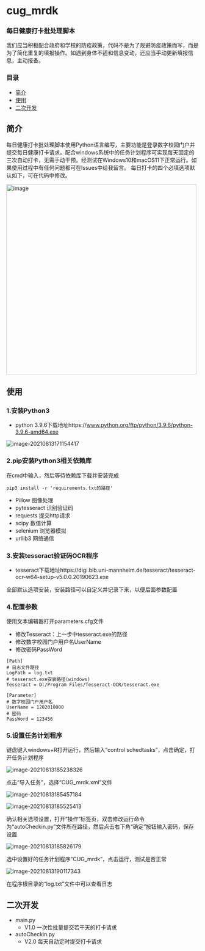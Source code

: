 # cug_mrdk
### 每日健康打卡批处理脚本

我们应当积极配合政府和学校的防疫政策，代码不是为了规避防疫政策而写，而是为了简化重复的填报操作。如遇到身体不适和信息变动，还应当手动更新填报信息，主动报备。

### 目录

- [简介](#简介)
- [使用](#使用)
- [二次开发](#二次开发)


## 简介

每日健康打卡批处理脚本使用Python语言编写，主要功能是登录数字校园门户并提交每日健康打卡请求。配合windows系统中的任务计划程序可实现每天固定的三次自动打卡，无需手动干预。经测试在Windows10和macOS11下正常运行。如果使用过程中有任何问题都可在Issues中给我留言。
每日打卡的四个必填选项默认如下，可在代码中修改。

<img width="498" alt="image" src="https://user-images.githubusercontent.com/85672963/129350651-b32216e6-7b00-4214-9ff5-2b77b1af95e2.png">

## 使用

### 1.安装Python3

- python 3.9.6下载地址https://www.python.org/ftp/python/3.9.6/python-3.9.6-amd64.exe

![image-20210813171154417](./pictures/image-20210813171154417.png)



### 2.pip安装Python3相关依赖库

在cmd中输入，然后等待依赖库下载并安装完成

```shell
pip3 install -r 'requirements.txt的路径'
```

- Pillow  图像处理
- pytesseract  识别验证码
- requests  提交http请求
- scipy  数值计算
- selenium  浏览器模拟
- urllib3  网络通信

### 3.安装tesseract验证码OCR程序

- tesseract下载地址https://digi.bib.uni-mannheim.de/tesseract/tesseract-ocr-w64-setup-v5.0.0.20190623.exe

全部默认选项安装，安装路径可以自定义并记录下来，以便后面参数配置

### 4.配置参数

使用文本编辑器打开parameters.cfg文件

- 修改Tesseract：上一步中tesseract.exe的路径
- 修改数字校园门户用户名UserName
- 修改密码PassWord

```shell
[Path]
# 日志文件路径
LogPath = log.txt
# tesseract.exe安装路径(windows)
Tesseract = D:/Program Files/Tesseract-OCR/tesseract.exe

[Parameter]
# 数字校园门户用户名
UserName = 1202010000
# 密码
PassWord = 123456
```

### 5.设置任务计划程序

键盘键入windows+R打开运行，然后输入“control schedtasks”，点击确定，打开任务计划程序

![image-20210813185238326](./pictures/image-20210813185238326.png)

点击“导入任务”，选择“CUG_mrdk.xml”文件

![image-20210813185457184](./pictures/image-20210813185457184.png)

![image-20210813185525413](./pictures/image-20210813185525413.png)

确认相关选项设置，打开“操作”标签页，双击修改运行命令为“autoCheckin.py”文件所在路径，然后点击右下角“确定”按钮输入密码，保存设置

![image-20210813185826179](./pictures/image-20210813185826179.png)

选中设置好的任务计划程序“CUG_mrdk”，点击运行，测试是否正常

![image-20210813190117343](./pictures/image-20210813190117343.png)

在程序根目录的“log.txt”文件中可以查看日志

## 二次开发

- main.py
  - V1.0 一次性批量提交若干天的打卡请求
- autoCheckin.py
  - V2.0 每天自动定时提交打卡请求 
